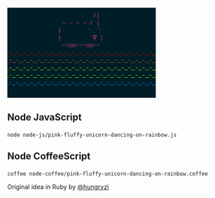 ![](https://raw.githubusercontent.com/drabiter/pink-fluffy-unicorn-dancing-on-rainbow/master/pfudor.png)

## Node JavaScript
`node node-js/pink-fluffy-unicorn-dancing-on-rainbow.js`
## Node CoffeeScript
`coffee node-coffee/pink-fluffy-unicorn-dancing-on-rainbow.coffee`


Original idea in Ruby by [@hungryzi](https://github.com/hungryzi/pink-fluffy-unicorn-on-rainbow)
